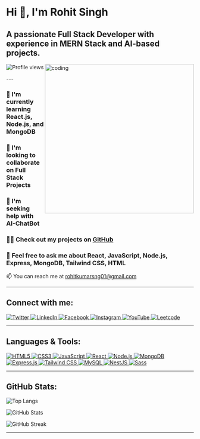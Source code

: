 # Hi 👋, I'm Rohit Singh
## A passionate Full Stack Developer with experience in MERN Stack and AI-based projects.

<img align="right" alt="coding"  width="400px"  src="https://user-images.githubusercontent.com/54101509/214411251-5f098de5-52e5-4a1f-8edb-514ff09b7a06.gif" />

<p align="">
  <img src="https://komarev.com/ghpvc/?username=rohitsng01&label=Profile%20views&color=0e75b6&style=flat" alt="Profile views" />
</p>
---

### 🌱 I'm currently learning **React.js**, **Node.js**, and **MongoDB**

### 👯 I'm looking to collaborate on **Full Stack Projects**

### 🤝 I'm seeking help with **AI-ChatBot**

### 👨‍💻 Check out my projects on [GitHub](https://github.com/Rohitsng01)

### 💬 Feel free to ask me about **React**, **JavaScript**, **Node.js**, **Express**, **MongoDB**, **Tailwind CSS**, **HTML**

📫 You can reach me at [rohitkumarsng01@gmail.com](mailto:rohitkumarsng01@gmail.com)

---

## Connect with me:

<p align="left">
  <a href="https://twitter.com/rohitkumar94632" target="blank">
    <img src="https://img.shields.io/badge/Twitter-1DA1F2?style=for-the-badge&logo=twitter&logoColor=white" alt="Twitter" />
  </a>
  <a href="https://www.linkedin.com/in/rohit-kumar000/" target="blank">
    <img src="https://img.shields.io/badge/LinkedIn-0A66C2?style=for-the-badge&logo=linkedin&logoColor=white" alt="LinkedIn" />
  </a>
  <a href="https://fb.com/rohit%20singh" target="blank">
    <img src="https://img.shields.io/badge/Facebook-1877F2?style=for-the-badge&logo=facebook&logoColor=white" alt="Facebook" />
  </a>
  <a href="https://instagram.com/sng_rohit" target="blank">
    <img src="https://img.shields.io/badge/Instagram-E4405F?style=for-the-badge&logo=instagram&logoColor=white" alt="Instagram" />
  </a>
  <a href="https://www.youtube.com/c/deadpool752" target="blank">
    <img src="https://img.shields.io/badge/YouTube-FF0000?style=for-the-badge&logo=youtube&logoColor=white" alt="YouTube" />
  </a>
  <a href="https://www.leetcode.com/rohitsng47" target="blank">
    <img src="https://img.shields.io/badge/Leetcode-FFA116?style=for-the-badge&logo=leetcode&logoColor=black" alt="Leetcode" />
  </a>
</p>

---

## Languages & Tools:
<p align="left">
  <a href="https://developer.mozilla.org/en-US/docs/Web/HTML" target="_blank">
    <img src="https://img.shields.io/badge/HTML5-E34F26?style=for-the-badge&logo=html5&logoColor=white" alt="HTML5" />
  </a>
  <a href="https://www.w3schools.com/css/" target="_blank">
    <img src="https://img.shields.io/badge/CSS3-1572B6?style=for-the-badge&logo=css3&logoColor=white" alt="CSS3" />
  </a>
  <a href="https://developer.mozilla.org/en-US/docs/Web/JavaScript" target="_blank">
    <img src="https://img.shields.io/badge/JavaScript-F7DF1E?style=for-the-badge&logo=javascript&logoColor=black" alt="JavaScript" />
  </a>
  <a href="https://reactjs.org/" target="_blank">
    <img src="https://img.shields.io/badge/React-61DAFB?style=for-the-badge&logo=react&logoColor=black" alt="React" />
  </a>
  <a href="https://nodejs.org/" target="_blank">
    <img src="https://img.shields.io/badge/Node.js-339933?style=for-the-badge&logo=node.js&logoColor=white" alt="Node.js" />
  </a>
  <a href="https://www.mongodb.com/" target="_blank">
    <img src="https://img.shields.io/badge/MongoDB-47A248?style=for-the-badge&logo=mongodb&logoColor=white" alt="MongoDB" />
  </a>
  <a href="https://expressjs.com/" target="_blank">
    <img src="https://img.shields.io/badge/Express-000000?style=for-the-badge&logo=express&logoColor=white" alt="Express.js" />
  </a>
  <a href="https://tailwindcss.com/" target="_blank">
    <img src="https://img.shields.io/badge/Tailwind_CSS-06B6D4?style=for-the-badge&logo=tailwindcss&logoColor=white" alt="Tailwind CSS" />
  </a>
  <a href="https://www.mysql.com/" target="_blank">
    <img src="https://img.shields.io/badge/MySQL-4479A1?style=for-the-badge&logo=mysql&logoColor=white" alt="MySQL" />
  </a>
  <a href="https://nestjs.com/" target="_blank">
    <img src="https://img.shields.io/badge/NestJS-E0234E?style=for-the-badge&logo=nestjs&logoColor=white" alt="NestJS" />
  </a>
  <a href="https://sass-lang.com/" target="_blank">
    <img src="https://img.shields.io/badge/Sass-CC6699?style=for-the-badge&logo=sass&logoColor=white" alt="Sass" />
  </a>
</p>

---

## GitHub Stats:
![Top Langs](https://github-readme-stats.vercel.app/api/top-langs?username=rohitsng01&show_icons=true&locale=en&layout=compact&theme=dark)

![GitHub Stats](https://github-readme-stats.vercel.app/api?username=rohitsng01&show_icons=true&locale=en&theme=dark)

![GitHub Streak](https://github-readme-streak-stats.herokuapp.com/?user=rohitsng01&theme=dark)

---
